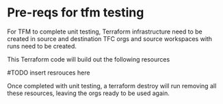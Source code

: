 # Pre-reqs for tfm testing

For TFM to complete unit testing, Terraform infrastructure need to be created in source and destination TFC orgs and source workspaces with runs need to be created.

This Terraform code will build out the following resources

#TODO insert resrouces here

Once completed with unit testing, a terraform destroy will run removing all these resources, leaving the orgs ready to be used again.

